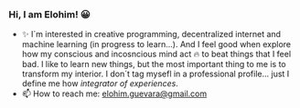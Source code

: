 ### Hi, I am Elohim! 😀
- ✨ I´m interested in creative programming, decentralized internet and machine learning (in progress to learn...). And I feel good when explore how my conscious and incosncious mind act 🔥 to beat things that I feel bad. I like to learn new things, but the most important thing to me is to transform my interior. I don´t tag mysefl in a professional profile... just I define me how _integrator of experiences_. 
- 📫 How to reach me: elohim.guevara@gmail.com


<!--
**elohimgv/elohimgv** is a ✨ _special_ ✨ repository because its `README.md` (this file) appears on your GitHub profile.

Here are some ideas to get you started:

- 🔭 I’m currently working on ...
- 🌱 I’m currently learning ...
- 👯 I’m looking to collaborate on ...
- 🤔 I’m looking for help with ...
- 💬 Ask me about ...
- 📫 How to reach me: ...
- 😄 Pronouns: ...
- ⚡ Fun fact: ...
-->
